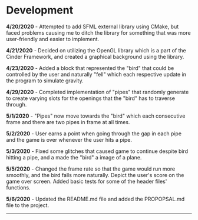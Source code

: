 # Development

**4/20/2020** - Attempted to add SFML external library using CMake, but faced problems causing me to ditch the library for something that was more user-friendly and easier to implement.

**4/21/2020** - Decided on utilizing the OpenGL library which is a part of the Cinder Framework, and created a graphical background using the library.

**4/23/2020** - Added a block that represented the "bird" that could be controlled by the user and naturally "fell" which each respective update in the program to simulate gravity.

**4/29/2020** - Completed implementation of "pipes" that randomly generate to create varying slots for the openings that the "bird" has to traverse through.

**5/1/2020** - "Pipes" now move towards the "bird" which each consecutive frame and there are two pipes in frame at all times.

**5/2/2020** - User earns a point when going through the gap in each pipe and the game is over whenever the user hits a pipe.

**5/3/2020** - Fixed some glitches that caused game to continue despite bird hitting a pipe, and a made the "bird" a image of a plane.

**5/5/2020** - Changed the frame rate so that the game would run more smoothly, and the bird falls more naturally. Depict the user's score on the game over screen. Added basic tests for some of the header files' functions.

**5/6/2020** - Updated the README.md file and added the PROPOPSAL.md file to the project.

---
